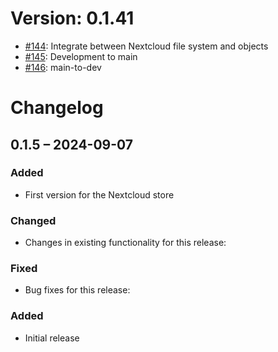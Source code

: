 # Version: 0.1.41

* [#144](https://github.com/ConductionNL/openregister/pull/144): Integrate between Nextcloud file system and objects
* [#145](https://github.com/ConductionNL/openregister/pull/145): Development to main
* [#146](https://github.com/ConductionNL/openregister/pull/146): main-to-dev


# Changelog

## 0.1.5 – 2024-09-07
### Added
- First version for the Nextcloud store

### Changed
- Changes in existing functionality for this release:

### Fixed
- Bug fixes for this release:

### Added
- Initial release

